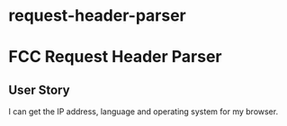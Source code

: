 # request-header-parser

# FCC Request Header Parser
## User Story
I can get the IP address, language and operating system for my browser.

